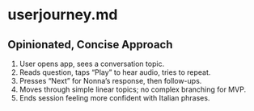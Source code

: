 # userjourney.md

## Opinionated, Concise Approach
1. User opens app, sees a conversation topic.
2. Reads question, taps “Play” to hear audio, tries to repeat.
3. Presses “Next” for Nonna’s response, then follow-ups.
4. Moves through simple linear topics; no complex branching for MVP.
5. Ends session feeling more confident with Italian phrases.
 